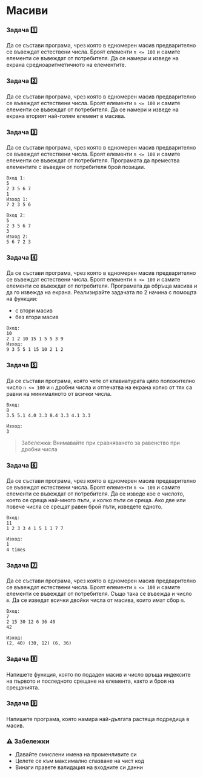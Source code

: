 # Масиви

### Задача :one:
Да се състави програма, чрез която в едномерен масив предварително се въвеждат естествени числа. Броят елементи `n <= 100` и самите елементи се въвеждат от потребителя. Да се намери и изведе на екрана средноаритметичното на елементите.

### Задача :two:
Да се състави програма, чрез която в едномерен масив предварително се въвеждат естествени числа. Броят елементи `n <= 100` и самите елементи се въвеждат от потребителя. Да се намери и изведе на екрана вторият най-голям елемент в масива.

### Задача :three:
Да се състави програма, чрез която в едномерен масив предварително се въвеждат естествени числа. Броят елементи `n <= 100` и самите елементи се въвеждат от потребителя. Програмата да премества елементите с въведен от потребителя брой позиции.
```
Вход 1:
5
2 3 5 6 7
1
Изход 1:
7 2 3 5 6

Вход 2:
5
2 3 5 6 7
3
Изход 2:
5 6 7 2 3
```

### Задача :four:
Да се състави програма, чрез която в едномерен масив предварително се въвеждат естествени числа. Броят елементи `n <= 100` и самите елементи се въвеждат от потребителя. Програмата да обръща масива и да го извежда на екрана. Реализирайте задачата по 2 начина с помощта на функции:
 - с втори масив
 - без втори масив
```
Вход:
10
2 1 2 10 15 1 5 5 3 9
Изход:
9 3 5 5 1 15 10 2 1 2
```

### Задача :five:
Да се състави програма, която чете от клавиатурата цяло положително число `n <= 100` и `n` дробни числа и отпечатва на екрана колко от тях са равни на минималното от всички числа.
```
Вход:
8
3.5 5.1 4.0 3.3 8.4 3.3 4.1 3.3

Изход:
3
```
> Забележка: Внимавайте при сравняването за равенство при дробни числа

### Задача :six:
Да се състави програма, чрез която в едномерен масив предварително се въвеждат естествени числа. Броят елементи `n <= 100` и самите елементи се въвеждат от потребителя. Да се изведе кое е числото, което се среща най-много пъти, и колко пъти се среща. Ако две или повече числа се срещат равен брой пъти, изведете едното.
```
Вход:
11
1 2 3 3 4 1 5 1 1 7 7

Изход:
1
4 times
```

### Задача :seven:
Да се състави програма, чрез която в едномерен масив предварително се въвеждат естествени числа. Броят елементи `n <= 100` и самите елементи се въвеждат от потребителя. Също така се въвежда и число `m`. Да се изведат всички двойки числа от масива, които имат сбор `m`.
```
Вход:
7
2 15 30 12 6 36 40
42

Изход:
(2, 40) (30, 12) (6, 36)
```

### Задача :eight:
Напишете функция, която по подаден масив и число връща индексите на първото и последното срещане на елемента, както и броя на срещанията.

### Задача :nine:
Напишете програма, която намира най-дългата растяща подредица в масив.

### :warning: Забележки

- Давайте смислени имена на променливите си
- Целете се към максимално спазване на чист код 
- Винаги правете валидация на входните си данни
